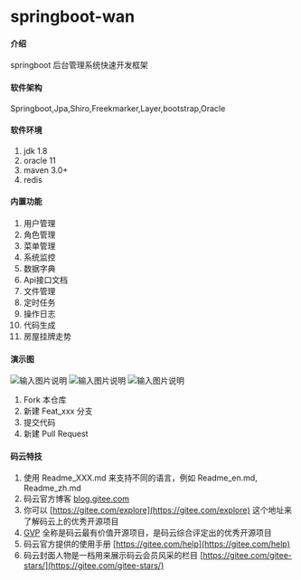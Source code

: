 # springboot-wan

#### 介绍
springboot 后台管理系统快速开发框架

#### 软件架构
Springboot,Jpa,Shiro,Freekmarker,Layer,bootstrap,Oracle


#### 软件环境

1.  jdk 1.8
2.  oracle 11
3.  maven 3.0+
4.  redis

#### 内置功能

1.  用户管理
2.  角色管理
3.  菜单管理
4.  系统监控
5.  数据字典
6.  Api接口文档
7.  文件管理
8.  定时任务
9.  操作日志
10. 代码生成
11. 房屋挂牌走势


#### 演示图
![输入图片说明](https://images.gitee.com/uploads/images/2021/0421/203157_1da0e918_5215349.jpeg "QQ截图20210421202940.jpg")
![输入图片说明](https://images.gitee.com/uploads/images/2021/0421/203216_65e45ac5_5215349.jpeg "QQ截图20210421202849.jpg")
![输入图片说明](https://images.gitee.com/uploads/images/2021/0421/203229_a5107d02_5215349.jpeg "QQ截图20210421203003.jpg")

1.  Fork 本仓库
2.  新建 Feat_xxx 分支
3.  提交代码
4.  新建 Pull Request


#### 码云特技

1.  使用 Readme\_XXX.md 来支持不同的语言，例如 Readme\_en.md, Readme\_zh.md
2.  码云官方博客 [blog.gitee.com](https://blog.gitee.com)
3.  你可以 [https://gitee.com/explore](https://gitee.com/explore) 这个地址来了解码云上的优秀开源项目
4.  [GVP](https://gitee.com/gvp) 全称是码云最有价值开源项目，是码云综合评定出的优秀开源项目
5.  码云官方提供的使用手册 [https://gitee.com/help](https://gitee.com/help)
6.  码云封面人物是一档用来展示码云会员风采的栏目 [https://gitee.com/gitee-stars/](https://gitee.com/gitee-stars/)
